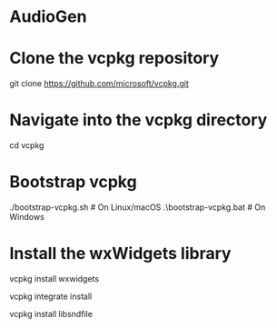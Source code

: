 # AudioGen

# Clone the vcpkg repository
git clone https://github.com/microsoft/vcpkg.git

# Navigate into the vcpkg directory
cd vcpkg

# Bootstrap vcpkg
./bootstrap-vcpkg.sh  # On Linux/macOS
.\bootstrap-vcpkg.bat # On Windows

# Install the wxWidgets library
vcpkg install wxwidgets

vcpkg integrate install

vcpkg install libsndfile
